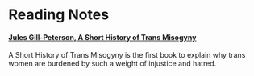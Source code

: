 # Reading Notes

#### [Jules Gill-Peterson, A Short History of Trans Misogyny](https://alexandriathylane.com/reading-notes/a-short-history-of-trans-misogyny-by-gill_peterson.html)
A Short History of Trans Misogyny is the first book to explain why trans women are burdened by such a weight of injustice and hatred.
